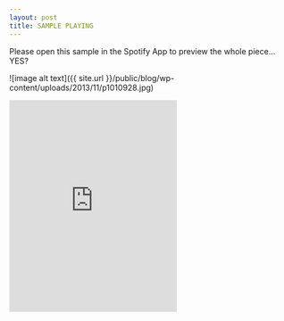 ```yaml
---
layout: post
title: SAMPLE PLAYING
---
```


Please open this sample in the Spotify App to preview the whole piece... YES? 

![image alt text]({{ site.url }}/public/blog/wp-content/uploads/2013/11/p1010928.jpg)

<iframe src="https://embed.spotify.com/?uri=spotify%3Auser%3Achbq4o574n9t8vv6hvoptypim%3Aplaylist%3A31oD6u1Akf8QcSKcLNQAbb" width="300" height="380" frameborder="0" allowtransparency="true"></iframe>
